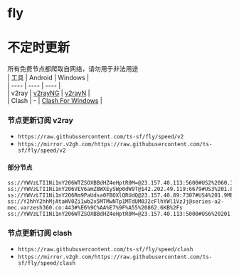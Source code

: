 # fly
# 不定时更新
所有免费节点都爬取自网络，请勿用于非法用途  
|  工具  | Android  | Windows  |  
|  ----  | ----   | ----  |  
| v2ray  | [v2rayNG](https://github.com/2dust/v2rayNG/releases) | [v2rayN](https://github.com/2dust/v2rayN/releases) |  
| Clash  | - | [Clash For Windows](https://github.com/2dust/clashN/releases) | 
  
### 节点更新订阅  v2ray
- `https://raw.githubusercontent.com/ts-sf/fly/speed/v2`  
- `https://mirror.v2gh.com/https://raw.githubusercontent.com/ts-sf/fly/speed/v2`  

#### 部分节点  
``` 
ss://YWVzLTI1Ni1nY206WTZSOXBBdHZ4eHptR0M=@23.157.40.113:5600#US2%2060.3KB%2Fs
ss://YWVzLTI1Ni1nY206VEV6amZBWXEySWp0dW9T@142.202.49.119:6679#US3%201.8MB%2Fs
ss://YWVzLTI1Ni1nY206Rm9PaUdsa0FBOXlQRUdQ@23.157.40.89:7307#US4%201.9MB%2Fs
ss://Y2hhY2hhMjAtaWV0Zi1wb2x5MTMwNTp1MTdUM0J2cFlhYWl1VzJj@series-a2-mec.varzesh360.co:443#%E6%9C%AA%E7%9F%A55%20862.6KB%2Fs
ss://YWVzLTI1Ni1nY206WTZSOXBBdHZ4eHptR0M=@23.157.40.113:5000#US6%20201.0KB%2Fs
```
### 节点更新订阅  clash
- `https://raw.githubusercontent.com/ts-sf/fly/speed/clash`  
- `https://mirror.v2gh.com/https://raw.githubusercontent.com/ts-sf/fly/speed/clash`  


